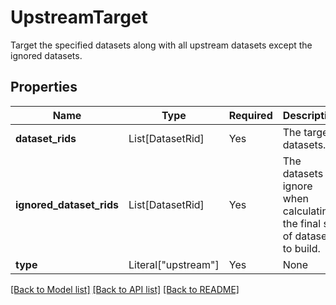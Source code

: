 # UpstreamTarget

Target the specified datasets along with all upstream datasets except the ignored datasets.

## Properties
| Name | Type | Required | Description |
| ------------ | ------------- | ------------- | ------------- |
**dataset_rids** | List[DatasetRid] | Yes | The target datasets. |
**ignored_dataset_rids** | List[DatasetRid] | Yes | The datasets to ignore when calculating the final set of dataset to build. |
**type** | Literal["upstream"] | Yes | None |


[[Back to Model list]](../../../README.md#models-v2-link) [[Back to API list]](../../README.md#documentation-for-api-endpoints) [[Back to README]](../../README.md)
